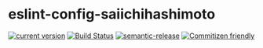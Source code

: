 # eslint-config-saiichihashimoto
[![current version](https://img.shields.io/npm/v/eslint-config-saiichihashimoto.svg)](https://www.npmjs.com/package/eslint-config-saiichihashimoto)
[![Build Status](https://travis-ci.org/saiichihashimoto/eslint-config-saiichihashimoto.svg?branch=master)](https://travis-ci.org/saiichihashimoto/eslint-config-saiichihashimoto)
[![semantic-release](https://img.shields.io/badge/%20%20%F0%9F%93%A6%F0%9F%9A%80-semantic--release-e10079.svg)](https://github.com/semantic-release/semantic-release)
[![Commitizen friendly](https://img.shields.io/badge/commitizen-friendly-brightgreen.svg)](http://commitizen.github.io/cz-cli/)

